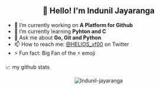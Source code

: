 <h2 align="center">👋 Hello! I'm Indunil Jayaranga</h2>

- 🔭 I’m currently working on **A Platform for Github**
- 🌱 I’m currently learning **Pyhton and C**
- 💬 Ask me about **Go, Git and Python**
- 📫 How to reach me: [@HELIOS_xf00](https://twitter.com/HELIOS_xf00) on Twitter
- ⚡ Fun fact: Big Fan of the :zap: emoji


📈 my github stats

<p align="center"> <img src="https://github-readme-stats.vercel.app/api?username=Indunil-jayaranga&show_icons=true&theme=gotham" alt="Indunil-jayaranga" />
